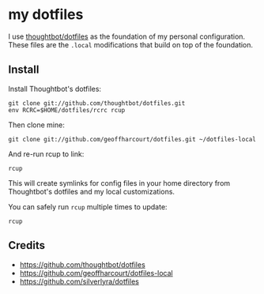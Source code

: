my dotfiles
===================
I use [thoughtbot/dotfiles](https://github.com/thoughtbot/dotfiles) as the
foundation of my personal configuration. These files are the `.local`
modifications that build on top of the foundation.

Install
-------

Install Thoughtbot's dotfiles:

    git clone git://github.com/thoughtbot/dotfiles.git
    env RCRC=$HOME/dotfiles/rcrc rcup

Then clone mine:

    git clone git://github.com/geoffharcourt/dotfiles.git ~/dotfiles-local

And re-run rcup to link:

    rcup


This will create symlinks for config files in your home directory from
Thoughtbot's dotfiles and my local customizations.

You can safely run `rcup` multiple times to update:

    rcup

Credits
-------

- https://github.com/thoughtbot/dotfiles
- https://github.com/geoffharcourt/dotfiles-local
- https://github.com/silverlyra/dotfiles